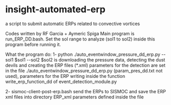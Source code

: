 # insight-automated-erp
a script to submit automatic ERPs related to convective vortices


Codes written by RF Garcia + Aymeric Spiga
Main program is run_ERP_DD.bash.
Set the sol range to analyze (sol1 to sol2) inside this program before running it.

What the program do:
1-
python ./auto_eventwindow_pressure_dd_erp.py --sol1 $sol1 --sol2 $sol2
is downloading the pressure data, detecting the dust devils and creating the ERP files (*.xml)
parameters for the detection are set in the file ./auto_eventwindow_pressure_dd_erp.py (param_pres_dd.txt not used), parameters for the ERP writing inside the function write_erp_function_dd of event_detection_module.py

2-
sismoc-client-post-erp.bash
send the ERPs to SISMOC and save the ERP xml files into directory ERP_xml
parameters defined inside the file

